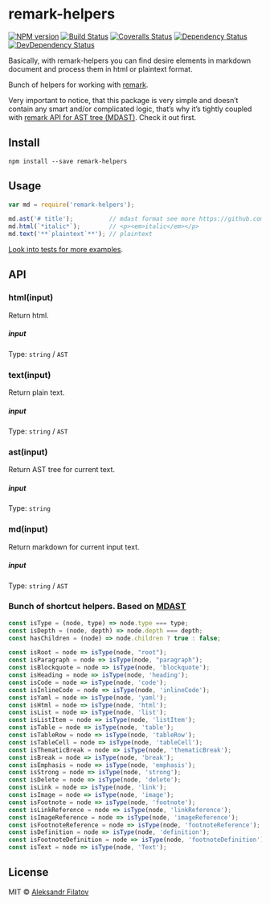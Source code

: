 # remark-helpers

[![NPM version][npm-image]][npm-url]
[![Build Status][travis-image]][travis-url]
[![Coveralls Status][coveralls-image]][coveralls-url]
[![Dependency Status][depstat-image]][depstat-url]
[![DevDependency Status][depstat-dev-image]][depstat-dev-url]

Basically, with remark-helpers you can find desire elements in markdown document
and process them in html or plaintext format.

Bunch of helpers for working with [remark][remark-readme].

Very important to notice, that this package is very simple and doesn’t contain
any smart and/or complicated logic, that’s why it’s tightly coupled with
[remark API for AST tree (MDAST)][remark-readme]. Check it out first.

[remark-readme]: https://github.com/wooorm/remark#readme

## Install

```
npm install --save remark-helpers
```

## Usage

```js
var md = require('remark-helpers');

md.ast('# title');          // mdast format see more https://github.com/wooorm/mdast
md.html(`*italic*`);        // <p><em>italic</em></p>
md.text('**`plaintext`**'); // plaintext
```

[Look into tests for more examples](tests).

[tests]: https://github.com/greybax/remark-helpers/blob/master/test.js
## API

### html(input)

Return html.

##### input

Type: `string` / `AST`

### text(input)

Return plain text.

##### input

Type: `string` / `AST`

### ast(input)

Return AST tree for current text.

##### input

Type: `string`

### md(input)

Return markdown for current input text.

##### input

Type:  `string` / `AST`


### Bunch of shortcut helpers. Based on [MDAST](https://github.com/wooorm/mdast)

```js
const isType = (node, type) => node.type === type;
const isDepth = (node, depth) => node.depth === depth;
const hasChildren = (node) => node.children ? true : false;

const isRoot = node => isType(node, "root");
const isParagraph = node => isType(node, "paragraph");
const isBlockquote = node => isType(node, 'blockquote');
const isHeading = node => isType(node, 'heading');
const isCode = node => isType(node, 'code');
const isInlineCode = node => isType(node, 'inlineCode');
const isYaml = node => isType(node, 'yaml');
const isHtml = node => isType(node, 'html');
const isList = node => isType(node, 'list');
const isListItem = node => isType(node, 'listItem');
const isTable = node => isType(node, 'table');
const isTableRow = node => isType(node, 'tableRow');
const isTableCell = node => isType(node, 'tableCell');
const isThematicBreak = node => isType(node, 'thematicBreak');
const isBreak = node => isType(node, 'break');
const isEmphasis = node => isType(node, 'emphasis');
const isStrong = node => isType(node, 'strong');
const isDelete = node => isType(node, 'delete');
const isLink = node => isType(node, 'link');
const isImage = node => isType(node, 'image');
const isFootnote = node => isType(node, 'footnote');
const isLinkReference = node => isType(node, 'linkReference');
const isImageReference = node => isType(node, 'imageReference');
const isFootnoteReference = node => isType(node, 'footnoteReference');
const isDefinition = node => isType(node, 'definition');
const isFootnoteDefinition = node => isType(node, 'footnoteDefinition');
const isText = node => isType(node, 'Text');
```

## License

MIT © [Aleksandr Filatov](https://alfilatov.com/)

[npm-url]: https://npmjs.org/package/remark-helpers
[npm-image]: https://img.shields.io/npm/v/remark-helpers.svg?style=flat-square

[travis-url]: https://travis-ci.org/greybax/remark-helpers
[travis-image]: https://img.shields.io/travis/greybax/remark-helpers.svg?style=flat-square

[coveralls-url]: https://coveralls.io/r/greybax/remark-helpers
[coveralls-image]: https://img.shields.io/coveralls/greybax/remark-helpers.svg?style=flat-square

[depstat-url]: https://david-dm.org/greybax/remark-helpers
[depstat-image]: https://david-dm.org/greybax/remark-helpers.svg?style=flat-square

[depstat-dev-url]: https://david-dm.org/greybax/remark-helpers
[depstat-dev-image]: https://david-dm.org/greybax/remark-helpers/dev-status.svg?style=flat-square